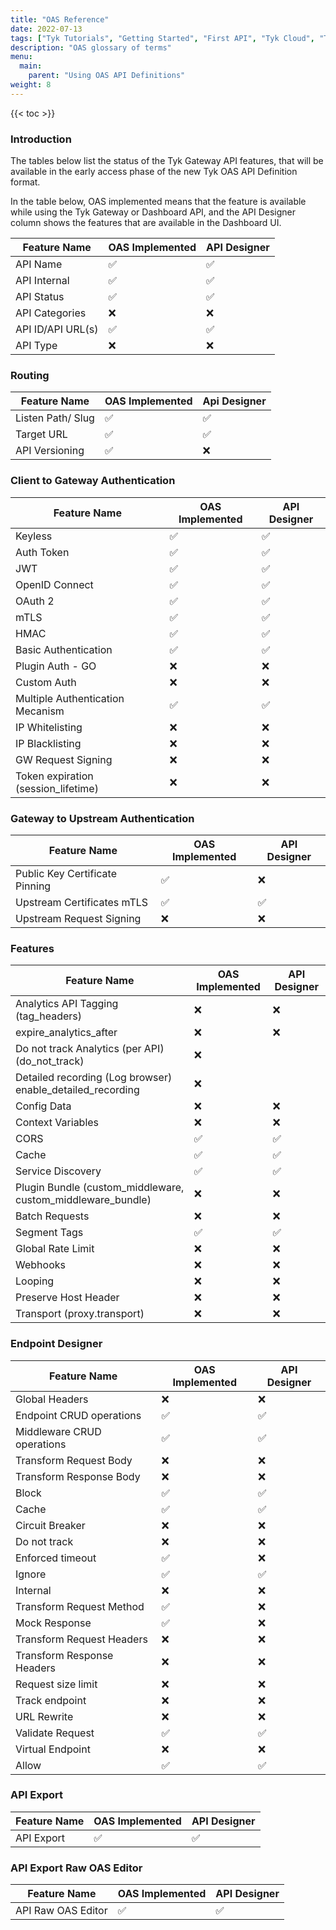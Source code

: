 ```yaml
---
title: "OAS Reference"
date: 2022-07-13
tags: ["Tyk Tutorials", "Getting Started", "First API", "Tyk Cloud", "Tyk Self-Managed", "Tyk Open Source", "OAS Reference"]
description: "OAS glossary of terms"
menu:
  main:
    parent: "Using OAS API Definitions"
weight: 8
---
```


{{< toc >}}
### Introduction

The tables below list the status of the Tyk Gateway API features, that will be available in the early access phase of the new Tyk OAS API Definition format.

In the table below, OAS implemented means that the feature is available while using the Tyk Gateway or Dashboard API, and the API Designer column shows the features that are available in the Dashboard UI.

| Feature Name      | OAS Implemented | API Designer |
|-------------------|-----------------|--------------|
| API Name          | ✅               | ✅            |
| API Internal      | ✅               | ✅            |
| API Status        | ✅               | ✅            |
| API Categories    | ❌️               | ❌️            |
| API ID/API URL(s) | ✅               | ✅            |
| API Type          | ❌️               | ❌️            |

### Routing

| Feature Name      | OAS Implemented | Api Designer |
|-------------------|-----------------|--------------|
| Listen Path/ Slug | ✅               | ✅            |
| Target URL        | ✅               | ✅            |
| API Versioning    | ✅               | ❌️            |

### Client to Gateway Authentication

| Feature Name                        | OAS Implemented | API Designer |
|-------------------------------------|-----------------|--------------|
| Keyless                             | ✅               | ✅            |
| Auth Token                          | ✅               | ✅            |
| JWT                                 | ✅               | ✅            |
| OpenID Connect                      | ✅               | ✅            |
| OAuth 2                             | ✅               | ✅            |
| mTLS                                | ✅               | ✅            |
| HMAC                                | ✅               | ✅            |
| Basic Authentication                | ✅               | ✅            |
| Plugin Auth - GO                    | ❌️               | ❌️            |
| Custom Auth                         | ❌️               | ❌️            |
| Multiple Authentication Mecanism    | ✅               | ✅            |
| IP Whitelisting                     | ❌️               | ❌️            |
| IP Blacklisting                     | ❌️               | ❌️            |
| GW Request Signing                  | ❌️               | ❌️            |
| Token expiration (session_lifetime) | ❌️               | ❌️            |

### Gateway to Upstream Authentication

| Feature Name                   | OAS Implemented | API Designer |
|--------------------------------|-----------------|--------------|
| Public Key Certificate Pinning | ✅               | ❌️            |
| Upstream Certificates mTLS     | ✅               | ✅            |
| Upstream Request Signing       | ❌️               | ❌️            |

### Features

| Feature Name                                                | OAS Implemented | API Designer |
|-------------------------------------------------------------|-----------------|--------------|
| Analytics API Tagging (tag_headers)                         | ❌️               | ❌️            |
| expire_analytics_after                                      | ❌️               | ❌️            |
| Do not track Analytics (per API) (do_not_track)             | ❌️               |              |
| Detailed recording (Log browser) enable_detailed_recording  | ❌️               |              |
| Config Data                                                 | ❌️               | ❌️            |
| Context Variables                                           | ❌️               | ❌️            |
| CORS                                                        | ✅               | ✅            |
| Cache                                                       | ✅               | ✅            |
| Service Discovery                                           | ✅               | ✅            |
| Plugin Bundle (custom_middleware, custom_middleware_bundle) | ❌️               | ❌️            |
| Batch Requests                                              | ❌️               | ❌️            |
| Segment Tags                                                | ✅               | ✅            |
| Global Rate Limit                                           | ❌️               | ❌️            |
| Webhooks                                                    | ❌️               | ❌️            |
| Looping                                                     | ❌️               | ❌️            |
| Preserve Host Header                                        | ❌️               | ❌️            |
| Transport (proxy.transport)                                 | ❌️               | ❌️            |

### Endpoint Designer

| Feature Name                | OAS Implemented | API Designer |
|-----------------------------|-----------------|--------------|
| Global Headers              | ❌️               | ❌️            |
| Endpoint CRUD operations    | ✅               | ✅            |
| Middleware CRUD  operations | ✅               | ✅            |
| Transform Request Body      | ❌️               | ❌️            |
| Transform Response Body     | ❌️               | ❌️            |
| Block                       | ✅               | ✅            |
| Cache                       | ✅               | ✅            |
| Circuit Breaker             | ❌️               | ❌️            |
| Do not track                | ❌️               | ❌️            |
| Enforced timeout            | ✅               | ❌️            |
| Ignore                      | ✅               | ✅            |
| Internal                    | ❌️               | ❌️            |
| Transform Request Method    | ✅               | ❌️            |
| Mock Response               | ✅               | ❌️            |
| Transform Request Headers   | ❌️               | ❌️            |
| Transform Response Headers  | ❌️               | ❌️            |
| Request size limit          | ❌️               | ❌️            |
| Track endpoint              | ❌️               | ❌️            |
| URL Rewrite                 | ❌️               | ❌️            |
| Validate Request            | ✅               | ✅            |
| Virtual Endpoint            | ❌️               | ❌️            |
| Allow                       | ✅               | ✅            |

### API Export

| Feature Name | OAS Implemented | API Designer |
|--------------|-----------------|--------------|
| API Export   | ✅               | ✅            |

### API Export Raw OAS Editor

| Feature Name       | OAS Implemented | API Designer |
|--------------------|-----------------|--------------|
| API Raw OAS Editor | ✅               | ✅            |



